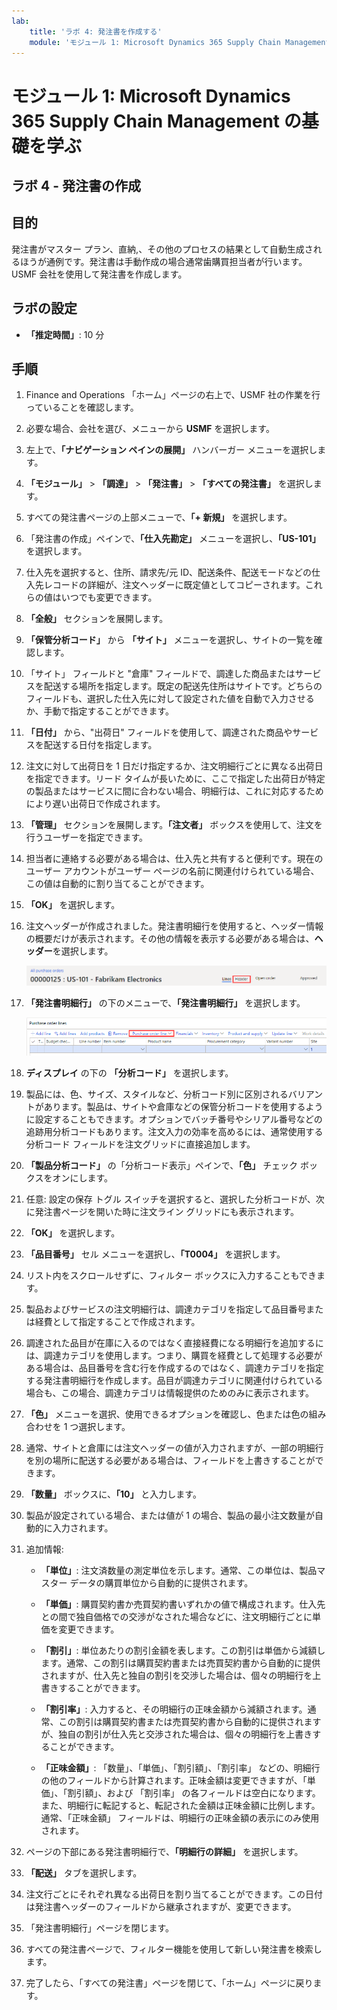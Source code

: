 ```yaml
---
lab:
    title: 'ラボ 4: 発注書を作成する'
    module: 'モジュール 1: Microsoft Dynamics 365 Supply Chain Management の基礎を学ぶ'
---
```


# モジュール 1: Microsoft Dynamics 365 Supply Chain Management の基礎を学ぶ

## ラボ 4 - 発注書の作成

## 目的

発注書がマスター プラン、直納,、その他のプロセスの結果として自動生成されるほうが通例です。発注書は手動作成の場合通常歯購買担当者が行います。USMF 会社を使用して発注書を作成します。

## ラボの設定

   - **「推定時間」**: 10 分

## 手順

1. Finance and Operations 「ホーム」ページの右上で、USMF 社の作業を行っていることを確認します。

1. 必要な場合、会社を選び、メニューから **USMF** を選択します。

1. 左上で、**「ナビゲーション ペインの展開」** ハンバーガー メニューを選択します。

1. **「モジュール」** > **「調達」** > **「発注書」** > **「すべての発注書」** を選択します。

1. すべての発注書ページの上部メニューで、**「+ 新規」** を選択します。

1. 「発注書の作成」ペインで、**「仕入先勘定」** メニューを選択し、**「US-101」** を選択します。

1. 仕入先を選択すると、住所、請求先/元 ID、配送条件、配送モードなどの仕入先レコードの詳細が、注文ヘッダーに既定値としてコピーされます。これらの値はいつでも変更できます。

1. **「全般」** セクションを展開します。

1. **「保管分析コード」** から **「サイト」** メニューを選択し、サイトの一覧を確認します。

1. 「サイト」 フィールドと "倉庫" フィールドで、調達した商品またはサービスを配送する場所を指定します。既定の配送先住所はサイトです。どちらのフィールドも、選択した仕入先に対して設定された値を自動で入力させるか、手動で指定することができます。

1. **「日付」** から、"出荷日" フィールドを使用して、調達された商品やサービスを配送する日付を指定します。

1. 注文に対して出荷日を 1 日だけ指定するか、注文明細行ごとに異なる出荷日を指定できます。リード タイムが長いために、ここで指定した出荷日が特定の製品またはサービスに間に合わない場合、明細行は、これに対応するためにより遅い出荷日で作成されます。

1. **「管理」** セクションを展開します。**「注文者」** ボックスを使用して、注文を行うユーザーを指定できます。

1. 担当者に連絡する必要がある場合は、仕入先と共有すると便利です。現在のユーザー アカウントがユーザー ページの名前に関連付けられている場合、この値は自動的に割り当てることができます。

1. **「OK」** を選択します。

1. 注文ヘッダーが作成されました。発注書明細行を使用すると、ヘッダー情報の概要だけが表示されます。その他の情報を表示する必要がある場合は、**ヘッダー**を選択します。

    ![ヘッダー メニューの場所を表示する画面イメージ](./media/lp1-m3-purchase-order-header-option.png)

1. **「発注書明細行」** の下のメニューで、**「発注書明細行」** を選択します。

    ![発注書明細行 メニュー オプションの場所を示す画面画像](./media/lp1-m3-purchase-order-purchase-order-line-menu.png)

1. **ディスプレイ** の下の **「分析コード」** を選択します。

1. 製品には、色、サイズ、スタイルなど、分析コード別に区別されるバリアントがあります。製品は、サイトや倉庫などの保管分析コードを使用するように設定することもできます。オプションでバッチ番号やシリアル番号などの追跡用分析コードもあります。注文入力の効率を高めるには、通常使用する分析コード フィールドを注文グリッドに直接追加します。

1. **「製品分析コード」** の「分析コード表示」ペインで、**「色」** チェック ボックスをオンにします。

1. 任意: 設定の保存 トグル スイッチを選択すると、選択した分析コードが、次に発注書ページを開いた時に注文ライン グリッドにも表示されます。

1. **「OK」** を選択します。

1. **「品目番号」** セル メニューを選択し、**「T0004」** を選択します。

1. リスト内をスクロールせずに、フィルター ボックスに入力することもできます。

1. 製品およびサービスの注文明細行は、調達カテゴリを指定して品目番号または経費として指定することで作成されます。

1. 調達された品目が在庫に入るのではなく直接経費になる明細行を追加するには、調達カテゴリを使用します。つまり、購買を経費として処理する必要がある場合は、品目番号を含む行を作成するのではなく、調達カテゴリを指定する発注書明細行を作成します。品目が調達カテゴリに関連付けられている場合も、この場合、調達カテゴリは情報提供のためのみに表示されます。

1. **「色」** メニューを選択、使用できるオプションを確認し、色または色の組み合わせを 1 つ選択します。

1. 通常、サイトと倉庫には注文ヘッダーの値が入力されますが、一部の明細行を別の場所に配送する必要がある場合は、フィールドを上書きすることができます。

1. **「数量」** ボックスに、**「10」** と入力します。

1. 製品が設定されている場合、または値が 1 の場合、製品の最小注文数量が自動的に入力されます。

1. 追加情報:

    - **「単位」**: 注文済数量の測定単位を示します。通常、この単位は、製品マスター データの購買単位から自動的に提供されます。

    - **「単価」**: 購買契約書か売買契約書いずれかの値で構成されます。仕入先との間で独自価格での交渉がなされた場合などに、注文明細行ごとに単価を変更できます。

    - **「割引」**: 単位あたりの割引金額を表します。この割引は単価から減額します。通常、この割引は購買契約書または売買契約書から自動的に提供されますが、仕入先と独自の割引を交渉した場合は、個々の明細行を上書きすることができます。

    - **「割引率」**: 入力すると、その明細行の正味金額から減額されます。通常、この割引は購買契約書または売買契約書から自動的に提供されますが、独自の割引が仕入先と交渉された場合は、個々の明細行を上書きすることができます。

    - **「正味金額」**: 「数量」、「単価」、「割引額」、「割引率」 などの、明細行の他のフィールドから計算されます。正味金額は変更できますが、「単価」、「割引額」、および 「割引率」 の各フィールドは空白になります。また、明細行に転記すると、転記された金額は正味金額に比例します。通常、「正味金額」 フィールドは、明細行の正味金額の表示にのみ使用されます。

1. ページの下部にある発注書明細行で、**「明細行の詳細」** を選択します。

1. **「配送」** タブを選択します。

1. 注文行ごとにそれぞれ異なる出荷日を割り当てることができます。この日付は発注書ヘッダーのフィールドから継承されますが、変更できます。

1. 「発注書明細行」ページを閉じます。

1. すべての発注書ページで、フィルター機能を使用して新しい発注書を検索します。

1. 完了したら、「すべての発注書」ページを閉じて、「ホーム」ページに戻ります。
